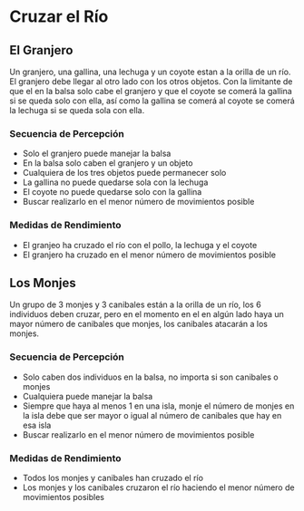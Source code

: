 # Cruzar el Río

## El Granjero

Un granjero, una gallina, una lechuga y un coyote estan a la orilla de un río. El granjero debe llegar al otro lado con los otros objetos. Con la limitante de que el en la balsa solo cabe el granjero y que el coyote se comerá la gallina si se queda solo con ella, así como la gallina se comerá al coyote se comerá la lechuga si se queda sola con ella.

### Secuencia de Percepción

- Solo el granjero puede manejar la balsa
- En la balsa solo caben el granjero y un objeto
- Cualquiera de los tres objetos puede permanecer solo
- La gallina no puede quedarse sola con la lechuga
- El coyote no puede quedarse solo con la gallina
- Buscar realizarlo en el menor número de movimientos posible

### Medidas de Rendimiento

- El granjeo ha cruzado el río con el pollo, la lechuga y el coyote
- El granjero ha cruzado en el menor número de movimientos posible

## Los Monjes

Un grupo de 3 monjes y 3 canibales están a la orilla de un río, los 6 individuos deben cruzar, pero en el momento en el en algún lado haya un mayor número de canibales que monjes, los canibales atacarán a los monjes.

### Secuencia de  Percepción

- Solo caben dos individuos en la balsa, no importa si son canibales o monjes
- Cualquiera puede manejar la balsa
- Siempre que haya al menos 1 en una isla, monje el número de monjes en la isla debe que ser mayor o igual al número de canibales que hay en esa isla
- Buscar realizarlo en el menor número de movimientos posible

### Medidas de  Rendimiento

- Todos los monjes y canibales han cruzado el río
- Los monjes y los canibales cruzaron el río haciendo el menor número de movimientos posibles
